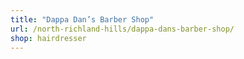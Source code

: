 ```yaml
---
title: "Dappa Dan’s Barber Shop"
url: /north-richland-hills/dappa-dans-barber-shop/
shop: hairdresser
---
```

